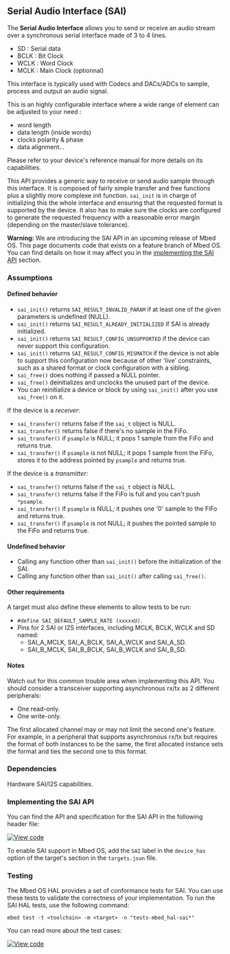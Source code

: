 <h2 id="sai-port">Serial Audio Interface (SAI)</h2>

The **Serial Audio Interface** allows you to send or receive an audio stream over a synchronous serial interface made of 3 to 4 lines.
- SD : Serial data
- BCLK : Bit Clock
- WCLK : Word Clock
- MCLK : Main Clock (optionnal)

This interface is typically used with Codecs and DACs/ADCs to sample, process and output an audio signal.

This is an highly configurable interface where a wide range of element can be adjusted to your need :
- word length
- data length (inside words)
- clocks polarity & phase
- data alignment...

Please refer to your device's reference manual for more details on its capabilities.

This API provides a generic way to receive or send audio sample through this interface.
It is composed of fairly simple transfer and free functions plus a slightly more complexe init function.
`sai_init` is in charge of initializing this the whole interface and ensuring that the requested format is supported by the device. It also has to make sure the clocks are configured to generate the requested frequency with a reasonable error margin (depending on the master/slave tolerance).

<span class="warnings">**Warning:** We are introducing the SAI API in an upcoming release of Mbed OS. This page documents code that exists on a feature branch of Mbed OS. You can find details on how it may affect you in the [implementing the SAI API](#implementing-the-sai-api) section.

### Assumptions

#### Defined behavior

- `sai_init()` returns `SAI_RESULT_INVALID_PARAM` if at least one of the given parameters is undefined (NULL).
- `sai_init()` returns `SAI_RESULT_ALREADY_INITIALIZED` if SAI is already initialized.
- `sai_init()` returns `SAI_RESULT_CONFIG_UNSUPPORTED` if the device can never support this configuration.
- `sai_init()` returns `SAI_RESULT_CONFIG_MISMATCH` if the device is not able to support this configuration now because of other 'live' constraints, such as a shared format or clock configuration with a sibling.
- `sai_free()` does nothing if passed a NULL pointer.
- `sai_free()` deinitializes and unclocks the unused part of the device.
- You can reinitialize a device or block by using `sai_init()` after you use `sai_free()` on it.

If the device is a *receiver*:

- `sai_transfer()` returns false if the `sai_t` object is NULL.
- `sai_transfer()` returns false if there's no sample in the FiFo.
- `sai_transfer()` if `psample` is NULL; it pops 1 sample from the FiFo and returns true.
- `sai_transfer()` if `psample` is not NULL; it pops 1 sample from the FiFo, stores it to the address pointed by `psample` and returns true.

If the device is a *transmitter*:

- `sai_transfer()` returns false if the `sai_t` object is NULL.
- `sai_transfer()` returns false if the FiFo is full and you can't push `*psample`.
- `sai_transfer()` if `psample` is NULL; it pushes one '0' sample to the FiFo and returns true.
- `sai_transfer()` if `psample` is not NULL; it pushes the pointed sample to the FiFo and returns true.

#### Undefined behavior

- Calling any function other than `sai_init()` before the initialization of the SAI.
- Calling any function other than `sai_init()` after calling `sai_free()`.

#### Other requirements

A target must also define these elements to allow tests to be run:

- `#define SAI_DEFAULT_SAMPLE_RATE (xxxxxU)`.
- Pins for 2 SAI or I2S interfaces, including MCLK, BCLK, WCLK and SD named:
  - SAI_A_MCLK, SAI_A_BCLK, SAI_A_WCLK and SAI_A_SD.
  - SAI_B_MCLK, SAI_B_BCLK, SAI_B_WCLK and SAI_B_SD.

#### Notes

Watch out for this common trouble area when implementing this API. You should consider a transceiver supporting asynchronous rx/tx as 2 different peripherals:

   - One read-only.
   - One write-only.

The first allocated channel may or may not limit the second one's feature. For example, in a peripheral that supports asynchronous rx/tx but requires the format of both instances to be the same, the first allocated instance sets the format and ties the second one to this format.

### Dependencies

Hardware SAI/I2S capabilities.

### Implementing the SAI API

You can find the API and specification for the SAI API in the following header file:

[![View code](https://www.mbed.com/embed/?type=library)](http://os-doc-builder.test.mbed.com/docs/development/feature-hal-spec-sai/group__hal__sai.html)

To enable SAI support in Mbed OS, add the `SAI` label in the `device_has` option of the target's section in the `targets.json` file.

### Testing

The Mbed OS HAL provides a set of conformance tests for SAI. You can use these tests to validate the correctness of your implementation. To run the SAI HAL tests, use the following command:

```
mbed test -t <toolchain> -m <target> -n "tests-mbed_hal-sai*"
```

You can read more about the test cases:

[![View code](https://www.mbed.com/embed/?type=library)](http://os-doc-builder.test.mbed.com/docs/development/feature-hal-spec-sai/group__hal__sai__tests.html)
